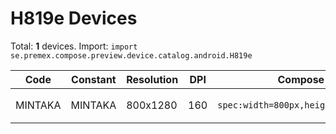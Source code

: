# H819e Devices

Total: **1** devices. Import: `import se.premex.compose.preview.device.catalog.android.H819e`

| Code | Constant | Resolution | DPI | Compose Spec | Preview Usage |
|------|----------|------------|-----|-------------|---------------|
| MINTAKA | MINTAKA | 800x1280 | 160 | `spec:width=800px,height=1280px,dpi=160` | `@Preview(device = H819e.MINTAKA)` |

<!-- Generated automatically. Do not edit manually. -->
